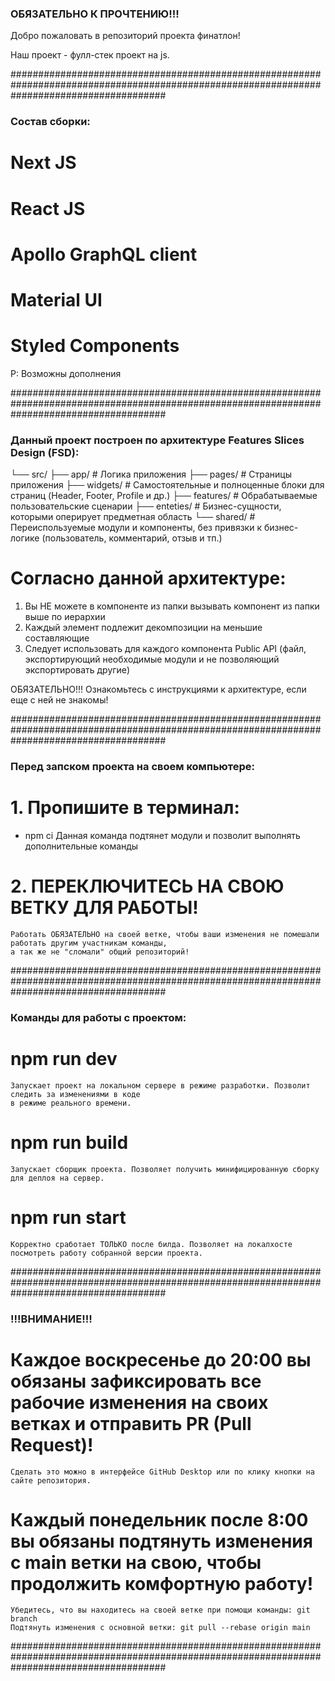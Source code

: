 ### ОБЯЗАТЕЛЬНО К ПРОЧТЕНИЮ!!! ###

Добро пожаловать в репозиторий проекта финатлон!

Наш проект - фулл-стек проект на js.

############################################################################################################################################

###     Состав сборки:   ###

# Next JS
# React JS
# Apollo GraphQL client
# Material UI
# Styled Components
P: Возможны дополнения

############################################################################################################################################




### Данный проект построен по архитектуре Features Slices Design (FSD):

└── src/
    ├── app/            # Логика приложения
    ├── pages/          # Страницы приложения
    ├── widgets/        # Самостоятельные и полноценные блоки для страниц (Header, Footer, Profile и др.)
    ├── features/       # Обрабатываемые пользовательские сценарии
    ├── enteties/       # Бизнес-сущности, которыми оперирует предметная область
    └── shared/         # Переиспользуемые модули и компоненты, без привязки к бизнес-логике (пользователь, комментарий, отзыв и тп.)

# Согласно данной архитектуре:
1. Вы НЕ можете в компоненте из папки вызывать компонент из папки выше по иерархии
2. Каждый элемент подлежит декомпозиции на меньшие составляющие
3. Следует использовать для каждого компонента Public API (файл, экспортирующий необходимые модули и не позволяющий экспортировать другие)

ОБЯЗАТЕЛЬНО!!! Ознакомьтесь с инструкциями к архитектуре, если еще с ней не знакомы!

############################################################################################################################################



### Перед запском проекта на своем компьютере:

# 1. Пропишите в терминал:
   -    npm ci
    Данная команда подтянет модули и позволит выполнять дополнительные команды

# 2. ПЕРЕКЛЮЧИТЕСЬ НА СВОЮ ВЕТКУ ДЛЯ РАБОТЫ!
    Работать ОБЯЗАТЕЛЬНО на своей ветке, чтобы ваши изменения не помешали работать другим участникам команды,
    а так же не "сломали" общий репозиторий!

############################################################################################################################################



### Команды для работы с проектом:

# npm run dev
    Запускает проект на локальном сервере в режиме разработки. Позволит следить за изменениями в коде
    в режиме реального времени.

# npm run build
    Запускает сборщик проекта. Позволяет получить минифицированную сборку для деплоя на сервер.

# npm run start 
    Корректно сработает ТОЛЬКО после билда. Позволяет на локалхосте посмотреть работу собранной версии проекта.

############################################################################################################################################



### !!!ВНИМАНИЕ!!! ###
# Каждое воскресенье до 20:00 вы обязаны зафиксировать все рабочие изменения на своих ветках и отправить PR (Pull Request)!
    Сделать это можно в интерфейсе GitHub Desktop или по клику кнопки на сайте репозитория.

# Каждый понедельник после 8:00 вы обязаны подтянуть изменения с main ветки на свою, чтобы продолжить комфортную работу!
    Убедитесь, что вы находитесь на своей ветке при помощи команды: git branch
    Подтянуть изменения с основной ветки: git pull --rebase origin main

############################################################################################################################################